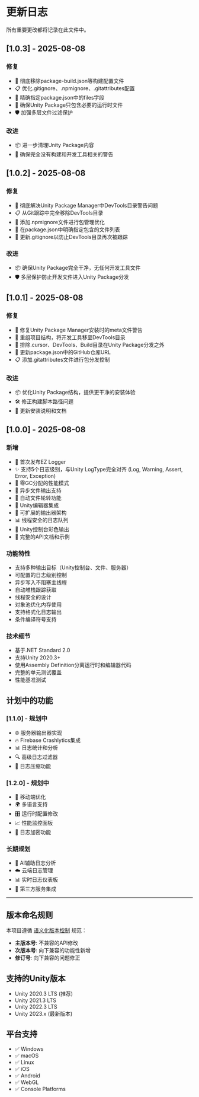 # 更新日志

所有重要更改都将记录在此文件中。

## [1.0.3] - 2025-08-08

### 修复
- 🚫 彻底移除package-build.json等构建配置文件
- 📋 优化.gitignore、.npmignore、.gitattributes配置
- 🔧 精确指定package.json中的files字段
- 📁 确保Unity Package只包含必要的运行时文件
- 🛡️ 加强多层文件过滤保护

### 改进
- 📦 进一步清理Unity Package内容
- 🎯 确保完全没有构建和开发工具相关的警告

## [1.0.2] - 2025-08-08

### 修复
- 🚫 彻底解决Unity Package Manager中DevTools目录警告问题
- 📋 从Git跟踪中完全移除DevTools目录
- 📁 添加.npmignore文件进行包管理优化
- 🔧 在package.json中明确指定包含的文件列表
- 📝 更新.gitignore以防止DevTools目录再次被跟踪

### 改进
- 📦 确保Unity Package完全干净，无任何开发工具文件
- 🛡️ 多层保护防止开发文件进入Unity Package分发

## [1.0.1] - 2025-08-08

### 修复
- 🔧 修复Unity Package Manager安装时的meta文件警告
- 📁 重组项目结构，将开发工具移至DevTools目录
- 🚫 排除.cursor、DevTools、Build目录在Unity Package分发之外
- 🔗 更新package.json中的GitHub仓库URL
- 📋 添加.gitattributes文件进行包分发控制

### 改进
- 📦 优化Unity Package结构，提供更干净的安装体验
- 🛠️ 修正构建脚本路径问题
- 📖 更新安装说明和文档

## [1.0.0] - 2025-08-08

### 新增
- 🎉 首次发布EZ Logger
- ✨ 支持5个日志级别，与Unity LogType完全对齐 (Log, Warning, Assert, Error, Exception)
- 🚀 零GC分配的性能模式
- 📁 异步文件输出支持
- 🔄 自动文件轮转功能
- 🎯 Unity编辑器集成
- 🔧 可扩展的输出器架构
- 📊 线程安全的日志队列
- 🎨 Unity控制台彩色输出
- 📝 完整的API文档和示例

### 功能特性
- 支持多种输出目标（Unity控制台、文件、服务器）
- 可配置的日志级别控制
- 异步写入不阻塞主线程
- 自动堆栈跟踪获取
- 线程安全的设计
- 对象池优化内存使用
- 支持格式化日志输出
- 条件编译符号支持

### 技术细节
- 基于.NET Standard 2.0
- 支持Unity 2020.3+
- 使用Assembly Definition分离运行时和编辑器代码
- 完整的单元测试覆盖
- 性能基准测试

## 计划中的功能

### [1.1.0] - 规划中
- 🌐 服务器输出器实现
- 🔥 Firebase Crashlytics集成
- 📊 日志统计和分析
- 🔍 高级日志过滤器
- 💾 日志压缩功能

### [1.2.0] - 规划中
- 📱 移动端优化
- 🌍 多语言支持
- 🎛️ 运行时配置修改
- 📈 性能监控面板
- 🔐 日志加密功能

### 长期规划
- 🤖 AI辅助日志分析
- ☁️ 云端日志管理
- 📊 实时日志仪表板
- 🔗 第三方服务集成

---

## 版本命名规则

本项目遵循 [语义化版本控制](https://semver.org/lang/zh-CN/) 规范：

- **主版本号**: 不兼容的API修改
- **次版本号**: 向下兼容的功能性新增
- **修订号**: 向下兼容的问题修正

## 支持的Unity版本

- Unity 2020.3 LTS (推荐)
- Unity 2021.3 LTS
- Unity 2022.3 LTS
- Unity 2023.x (最新版本)

## 平台支持

- ✅ Windows
- ✅ macOS  
- ✅ Linux
- ✅ iOS
- ✅ Android
- ✅ WebGL
- ✅ Console Platforms
